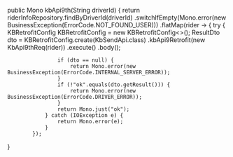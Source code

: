 public Mono<String> kbApi9th(String driverId) {
    return riderInfoRepository.findByDriverId(driverId)
            .switchIfEmpty(Mono.error(new BusinessException(ErrorCode.NOT_FOUND_USER)))
            .flatMap(rider -> {
                try {
                    KBRetrofitConfig<ResultDto> KBRetrofitConfig = new KBRetrofitConfig<>();
                    ResultDto dto = KBRetrofitConfig.create(KbSendApi.class)
                            .kbApi9Retrofit(new KbApi9thReq(rider))
                            .execute()
                            .body();

                    if (dto == null) {
                        return Mono.error(new BusinessException(ErrorCode.INTERNAL_SERVER_ERROR));
                    }
                    if (!"ok".equals(dto.getResult())) {
                        return Mono.error(new BusinessException(ErrorCode.DRIVER_ERROR));
                    }
                    return Mono.just("ok");
                } catch (IOException e) {
                    return Mono.error(e);
                }
            });
}

